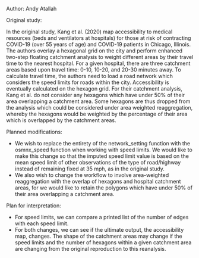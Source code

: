 Author: Andy Atallah

Original study:

In the original study, Kang et al. (2020) map accessibility to medical resources (beds and ventilators at hospitals) for those at risk of contracting COVID-19 (over 55 years of age) and COVID-19 patients in Chicago, Illinois. The authors overlay a hexagonal grid on the city and perform enhanced two-step floating catchment analysis to weight different areas by their travel time to the nearest hospital. For a given hospital, there are three catchment areas based upon travel time: 0-10, 10-20, and 20-30 minutes away. To calculate travel time, the authors need to load a road network which considers the speed limits for roads within the city. Accessibility is eventually calculated on the hexagon grid. For their catchment analysis, Kang et al. do not consider any hexagons which have under 50% of their area overlapping a catchment area. Some hexagons are thus dropped from the analysis which could be considered under area weighted reaggregation, whereby the hexagons would be weighted by the percentage of their area which is overlapped by the catchment areas.

Planned modifications:

- We wish to replace the entirety of the network_setting function with the osmnx_speed function when working with speed limits. We would like to make this change so that the imputed speed limit value is based on the mean speed limit of other observations of the type of road/highway instead of remaining fixed at 35 mph, as in the original study. 
- We also wish to change the workflow to involve area-weighted reaggregation with the overlap of hexagons and hospital catchment areas, for we would like to retain the polygons which have under 50% of their area overlapping a catchment area.

Plan for interpretation:

- For speed limits, we can compare a printed list of the number of edges with each speed limit.
- For both changes, we can see if the ultimate output, the accessibility map, changes. The shape of the catchment areas may change if the speed limits and the number of hexagons within a given catchment area are changing from the original reproduction to this reanalysis.
